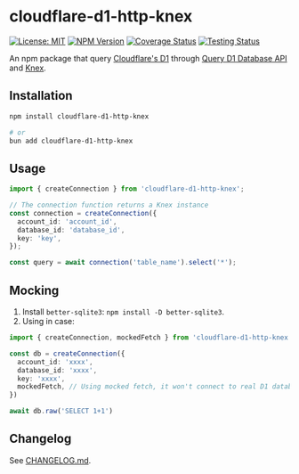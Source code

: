 # cloudflare-d1-http-knex

[![License: MIT](https://img.shields.io/npm/l/cloudflare-d1-http-knex.svg)](https://github.com/zfben/cloudflare-d1-http-knex/blob/main/LICENSE)
[![NPM Version](https://img.shields.io/npm/v/cloudflare-d1-http-knex.svg)](https://www.npmjs.com/package/cloudflare-d1-http-knex)
[![Coverage Status](https://img.shields.io/codecov/c/github/zfben/cloudflare-d1-http-knex.svg)](https://app.codecov.io/gh/zfben/cloudflare-d1-http-knex)
[![Testing Status](https://github.com/zfben/cloudflare-d1-http-knex/actions/workflows/test.yml/badge.svg)](https://github.com/zfben/cloudflare-d1-http-knex/actions/workflows/test.yml)

An npm package that query [Cloudflare's D1](https://developers.cloudflare.com/d1/) through [Query D1 Database API](https://developers.cloudflare.com/api/operations/cloudflare-d1-query-database-query) and [Knex](https://knexjs.org/).

## Installation

```bash
npm install cloudflare-d1-http-knex

# or
bun add cloudflare-d1-http-knex
```

## Usage

```ts
import { createConnection } from 'cloudflare-d1-http-knex';

// The connection function returns a Knex instance
const connection = createConnection({
  account_id: 'account_id',
  database_id: 'database_id',
  key: 'key',
});

const query = await connection('table_name').select('*');
```

## Mocking

1. Install `better-sqlite3`: `npm install -D better-sqlite3`.
2. Using in case:
```ts
import { createConnection, mockedFetch } from 'cloudflare-d1-http-knex'

const db = createConnection({
  account_id: 'xxxx',
  database_id: 'xxxx',
  key: 'xxxx',
  mockedFetch, // Using mocked fetch, it won't connect to real D1 database.
})

await db.raw('SELECT 1+1')
```

## Changelog

See [CHANGELOG.md](./CHANGELOG.md).
